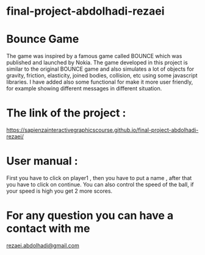 # final-project-abdolhadi-rezaei
# Bounce Game
The game was inspired by a famous game called
BOUNCE which was published and launched by
Nokia.
The game developed in this project is similar to the
original BOUNCE game and also simulates a lot of
objects for gravity, friction, elasticity, joined bodies,
collision, etc using some javascript libraries.
I have added also some functional for make it more
user friendly, for example showing different
messages in different situation.

# The link of the project : 
https://sapienzainteractivegraphicscourse.github.io/final-project-abdolhadi-rezaei/
# User manual :
First you have to click on player1 , then you have to put a name , after that you have to click on continue.
You can also control the speed of the ball, if your speed is high you get 2 more scores.

# For any question you can have a contact with me
rezaei.abdolhadi@gmail.com
